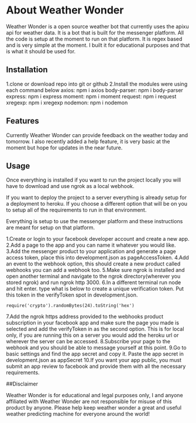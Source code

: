 #  About Weather Wonder
Weather Wonder is a open source weather bot that currently uses the apixu api for weather data. It is a bot that is built for the messenger platform. All the code is setup at the moment to run on that platform. It is regex based and is very simple at the moment. I built it for educational purposes and that is what it should be used for.

## Installation
1.clone or download repo into git or github
2.Install the modules were using each command below
axios: npm i axios
body-parser: npm i body-parser
express: npm i express
moment: npm i moment
request: npm i request
xregexp: npm i xregexp
nodemon: npm i nodemon


## Features

Currently Weather Wonder can provide feedback on the weather today and tomorrow.
I also recently added a help feature, it is very basic at the moment but hope for updates in the near future.

## Usage
Once everything is installed if you want to run the project locally you will have to download and use ngrok as a local webhook.

If you want to deploy the project to a server everything is already setup for a deployment to heroku. If you choose a different option that will be on you to setup all of the requirements to run in that environment.

Everything is setup to use the messenger platform and these instructions are meant for setup on that platform.

1.Create or login to your facebook developer account and create a new app.
2.Add a page to the app and you can name it whatever you would like.
3.Add the messenger product to your application and generate a page access token, place this into development.json as pageAccessToken.
4.Add an event to the webhook option, this should create a new product called webhooks you can add a webhook too.
5.Make sure ngrok is installed and open another terminal and navigate to the ngrok directory(wherever you stored ngrok) and run ngrok http 3000.
6.In a different terminal run node and hit enter. type what is below to create a unique verification token. Put this token in the verifyToken spot in development.json.
```
require('crypto').randomBytes(24).toString('hex')
```
7.Add the ngrok https address provided to the webhooks product subscription in your facebook app and make sure the page you made is selected and add the verifyToken in as the second option. This is for local only, if you are running this on a server you would add the heroku url or wherever the server can be accessed.
8.Subscribe your page to the webhook and you should be able to message yourself at this point.
9.Go to basic settings and find the app secret and copy it. Paste the app secret in development.json as appSecret
10.If you want your app public, you must submit an app review to facebook and provide them with all the necessary requirements.

##Disclaimer

Weather Wonder is for educational and legal purposes only, I and anyone affiliated with Weather Wonder are not responsible for misuse of this product by anyone. Please help keep weather wonder a great and useful weather predicting machine for everyone around the world!
